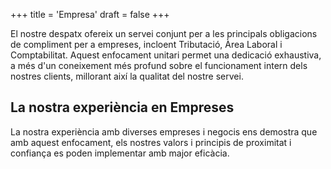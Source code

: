 +++
title = 'Empresa'
draft = false
+++



El nostre despatx ofereix un servei conjunt per a les principals obligacions de compliment per a empreses, incloent Tributació, Àrea Laboral i Comptabilitat. Aquest enfocament unitari permet una dedicació exhaustiva, a més d'un coneixement més profund sobre el funcionament intern dels nostres clients, millorant així la qualitat del nostre servei.

## La nostra experiència en Empreses

La nostra experiència amb diverses empreses i negocis ens demostra que amb aquest enfocament, els nostres valors i principis de proximitat i confiança es poden implementar amb major eficàcia.  
